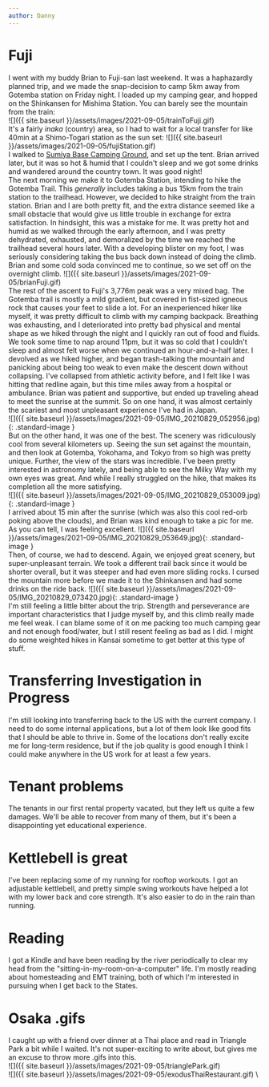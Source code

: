 ```yaml
---
author: Danny
---
```

# Fuji
I went with my buddy Brian to Fuji-san last weekend.  It was a haphazardly planned trip, and we made the snap-decision to camp 5km away from Gotemba station on Friday night.  I loaded up my camping gear, and hopped on the Shinkansen for Mishima Station.  You can barely see the mountain from the train: \
![]({{ site.baseurl }}/assets/images/2021-09-05/trainToFuji.gif) \
It's a fairly *inaka* (country) area, so I had to wait for a local transfer for like 40min at a Shimo-Togari station as the sun set:
![]({{ site.baseurl }}/assets/images/2021-09-05/fujiStation.gif) \
I walked to [Sumiya Base Camping Ground](https://goo.gl/maps/MvzBQw8kDk6FLgaK7), and set up the tent.  Brian arrived later, but it was so hot & humid that I couldn't sleep and we got some drinks and wandered around the country town. It was good night! \
The next morning we make it to Gotemba Station, intending to hike the Gotemba Trail.  This *generally* includes taking a bus 15km from the train station to the trailhead.  However, we decided to hike straight from the train station.  Brian and I are both pretty fit, and the extra distance seemed like a small obstacle that would give us little trouble in exchange for extra satisfaction.  In hindsight, this was a mistake for me.  It was pretty hot and humid as we walked through the early afternoon, and I was pretty dehydrated, exhausted, and demoralized by the time we reached the trailhead several hours later.  With a developing blister on my foot, I was seriously considering taking the bus back down instead of doing the climb.  Brian and some cold soda convinced me to continue, so we set off on the overnight climb.
![]({{ site.baseurl }}/assets/images/2021-09-05/brianFuji.gif) \
The rest of the ascent to Fuji's 3,776m peak was a very mixed bag.  The Gotemba trail is mostly a mild gradient, but covered in fist-sized igneous rock that causes your feet to slide a lot.  For an inexperienced hiker like myself, it was pretty difficult to climb with my camping backpack.  Breathing was exhausting, and I deteriorated into pretty bad physical and mental shape as we hiked through the night and I quickly ran out of food and fluids.  We took some time to nap around 11pm, but it was so cold that I couldn't sleep and almost felt worse when we continued an hour-and-a-half later.  I devolved as we hiked higher, and began trash-talking the mountain and panicking about being too weak to even make the descent down without collapsing.  I've collapsed from athletic activity before, and I felt like I was hitting that redline again, but this time miles away from a hospital or ambulance.  Brian was patient and supportive, but ended up traveling ahead to meet the sunrise at the summit.  So on one hand, it was almost certainly the scariest and most unpleasant experience I've had in Japan. \
![]({{ site.baseurl }}/assets/images/2021-09-05/IMG_20210829_052956.jpg){: .standard-image }  \
But on the other hand, it was one of the best.  The scenery was ridiculously cool from several kilometers up.  Seeing the sun set against the mountain, and then look at Gotemba, Yokohama, and Tokyo from so high was pretty unique.  Further, the view of the stars was incredible.  I've been pretty interested in astronomy lately, and being able to see the Milky Way with my own eyes was great.  And while I really struggled on the hike, that makes its completion all the more satisfying. \
![]({{ site.baseurl }}/assets/images/2021-09-05/IMG_20210829_053009.jpg){: .standard-image } \
I arrived about 15 min after the sunrise (which was also this cool red-orb poking above the clouds), and Brian was kind enough to take a pic for me.  As you can tell, I was feeling excellent.
![]({{ site.baseurl }}/assets/images/2021-09-05/IMG_20210829_053649.jpg){: .standard-image } \
Then, of course, we had to descend.  Again, we enjoyed great scenery, but super-unpleasant terrain.  We took a different trail back since it would be shorter overall, but it was steeper and had even more sliding rocks.  I cursed the mountain more before we made it to the Shinkansen and had some drinks on the ride back.
![]({{ site.baseurl }}/assets/images/2021-09-05/IMG_20210829_073420.jpg){: .standard-image } \
I'm still feeling a little bitter about the trip.  Strength and perseverance are important characteristics that I judge myself by, and this climb really made me feel weak.  I can blame some of it on me packing too much camping gear and not enough food/water, but I still resent feeling as bad as I did.  I might do some weighted hikes in Kansai sometime to get better at this type of stuff.
# Transferring Investigation in Progress
I'm still looking into transferring back to the US with the current company.  I need to do some internal applications, but a lot of them look like good fits that I should be able to thrive in.  Some of the locations don't really excite me for long-term residence, but if the job quality is good enough I think I could make anywhere in the US work for at least a few years.
# Tenant problems
The tenants in our first rental property vacated, but they left us quite a few damages.  We'll be able to recover from many of them, but it's been a disappointing yet educational experience.
# Kettlebell is great
I've been replacing some of my running for rooftop workouts.  I got an adjustable kettlebell, and pretty simple swing workouts have helped a lot with my lower back and core strength.  It's also easier to do in the rain than running.  
# Reading
I got a Kindle and have been reading by the river periodically to clear my head from the "sitting-in-my-room-on-a-computer" life.  I'm mostly reading about homesteading and EMT training, both of which I'm interested in pursuing when I get back to the States.
# Osaka .gifs
I caught up with a friend over dinner at a Thai place and read in Triangle Park a bit while I waited.  It's not super-exciting to write about, but gives me an excuse to throw more .gifs into this. \
![]({{ site.baseurl }}/assets/images/2021-09-05/trianglePark.gif) \
![]({{ site.baseurl }}/assets/images/2021-09-05/exodusThaiRestaurant.gif) \

